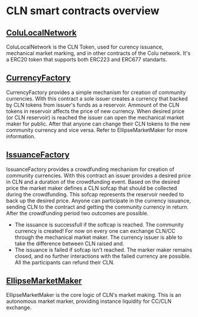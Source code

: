 
# CLN smart contracts overview

## [ColuLocalNetwork](reference/ColuLocalNetwork.md)

ColuLocalNetwork is the CLN Token, used for curency issuance, mechanical market marking, and in other contracts of the Colu network. It's a ERC20 token that supports both ERC223 and ERC677 standarts.


 ## [CurrencyFactory](reference/CurrencyFactory.md)

CurrencyFactory provides a simple mechanism for creation of community currencies. With this contract a sole issuer creates a currency that backed by CLN tokens from issuer's funds  as a reservoir. Ammount of the CLN tokens in reservoir affects the price of new currency. When desired price (or CLN reservoir) is reached the issuer can open the mechanical market maker for public. After that anyone can change their CLN tokens to the new community currency and vice versa. Refer to EllipseMarketMaker for more information.



## [IssuanceFactory](reference/IssuanceFactory.md)
IssuanceFactory provides a crowdfunding mechanism for creation of community currencies. With this contract an issuer provides a desired price in CLN and a duration of the crowdfunding event. Based on the desired price the market maker defines a CLN sofcap that should be collected during the crowdfunding. This sofcap represents the reservoir needed to back up the desired price. Anyone can participate in the currency issuance, sending CLN to the contract and getting the community currency in return. After the crowdfunding period two outcomes are possible.
- The issuance is successfull if the softcap is reached. The community currency is created! For now on every one can exchange CLN/CC through the mechanical market maker. The currency issuer is able to take the difference between CLN raised and.
- The issuance is failed if sofcap isn't reached. The marker maker remains closed, and no further interactions with the failed currency are possible. All the participants can refund their CLN.


 ## [EllipseMarketMaker](reference/EllipseMarketMaker.md)

EllipseMarketMaker is the core logic of CLN's market making. This is an autonomous market marker, providing instance liquidity for CC/CLN exchange.

